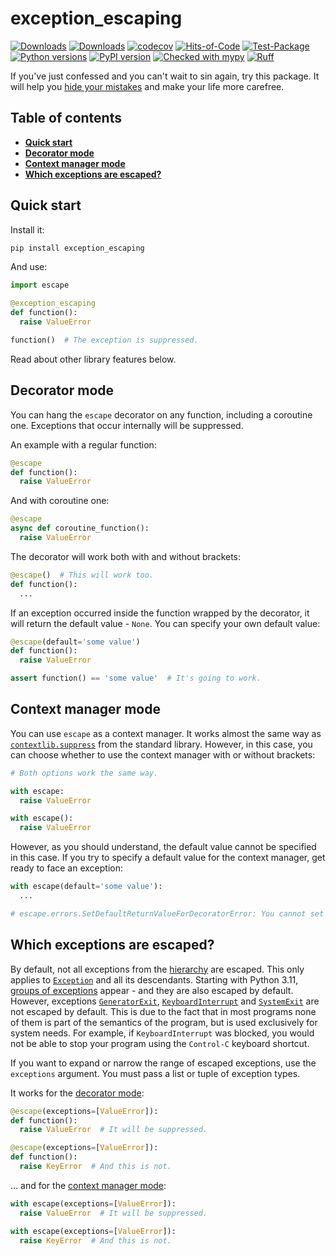 # exception_escaping

[![Downloads](https://static.pepy.tech/badge/exception_escaping/month)](https://pepy.tech/project/exception_escaping)
[![Downloads](https://static.pepy.tech/badge/exception_escaping)](https://pepy.tech/project/exception_escaping)
[![codecov](https://codecov.io/gh/pomponchik/exception_escaping/graph/badge.svg?token=q7eAfV5g7q)](https://codecov.io/gh/pomponchik/exception_escaping)
[![Hits-of-Code](https://hitsofcode.com/github/pomponchik/exception_escaping?branch=main)](https://hitsofcode.com/github/pomponchik/exception_escaping/view?branch=main)
[![Test-Package](https://github.com/pomponchik/exception_escaping/actions/workflows/tests_and_coverage.yml/badge.svg)](https://github.com/pomponchik/exception_escaping/actions/workflows/tests_and_coverage.yml)
[![Python versions](https://img.shields.io/pypi/pyversions/exception_escaping.svg)](https://pypi.python.org/pypi/exception_escaping)
[![PyPI version](https://badge.fury.io/py/exception_escaping.svg)](https://badge.fury.io/py/exception_escaping)
[![Checked with mypy](http://www.mypy-lang.org/static/mypy_badge.svg)](http://mypy-lang.org/)
[![Ruff](https://img.shields.io/endpoint?url=https://raw.githubusercontent.com/astral-sh/ruff/main/assets/badge/v2.json)](https://github.com/astral-sh/ruff)


If you've just confessed and you can't wait to sin again, try this package. It will help you [hide your mistakes](https://en.wikipedia.org/wiki/Error_hiding) and make your life more carefree.


## Table of contents

- [**Quick start**](#quick-start)
- [**Decorator mode**](#decorator-mode)
- [**Context manager mode**](#context-manager-mode)
- [**Which exceptions are escaped?**](#which-exceptions-are-escaped)


## Quick start

Install it:

```bash
pip install exception_escaping
```

And use:

```python
import escape

@exception_escaping
def function():
  raise ValueError

function()  # The exception is suppressed.
```

Read about other library features below.


## Decorator mode

You can hang the `escape` decorator on any function, including a coroutine one. Exceptions that occur internally will be suppressed.

An example with a regular function:

```python
@escape
def function():
  raise ValueError
```

And with coroutine one:

```python
@escape
async def coroutine_function():
  raise ValueError
```

The decorator will work both with and without brackets:

```python
@escape()  # This will work too.
def function():
  ...
```

If an exception occurred inside the function wrapped by the decorator, it will return the default value - `None`. You can specify your own default value:

```python
@escape(default='some value')
def function():
  raise ValueError

assert function() == 'some value'  # It's going to work.
```


## Context manager mode

You can use `escape` as a context manager. It works almost the same way as [`contextlib.suppress`](https://docs.python.org/3/library/contextlib.html#contextlib.suppress) from the standard library. However, in this case, you can choose whether to use the context manager with or without brackets:

```python
# Both options work the same way.

with escape:
  raise ValueError

with escape():
  raise ValueError
```

However, as you should understand, the default value cannot be specified in this case. If you try to specify a default value for the context manager, get ready to face an exception:

```python
with escape(default='some value'):
  ...

# escape.errors.SetDefaultReturnValueForDecoratorError: You cannot set a default value for the context manager. This is only possible for the decorator.
```

## Which exceptions are escaped?

By default, not all exceptions from the [hierarchy](https://docs.python.org/3/library/exceptions.html#exception-hierarchy) are escaped. This only applies to [`Exception`](https://docs.python.org/3/library/exceptions.html#Exception) and all its descendants. Starting with Python 3.11, [groups of exceptions](https://docs.python.org/3/library/exceptions.html#exception-groups) appear - and they are also escaped by default. However, exceptions [`GeneratorExit`](https://docs.python.org/3/library/exceptions.html#GeneratorExit), [`KeyboardInterrupt`](https://docs.python.org/3/library/exceptions.html#KeyboardInterrupt) and [`SystemExit`](https://docs.python.org/3/library/exceptions.html#SystemExit) are not escaped by default. This is due to the fact that in most programs none of them is part of the semantics of the program, but is used exclusively for system needs. For example, if `KeyboardInterrupt` was blocked, you would not be able to stop your program using the `Control-C` keyboard shortcut.

If you want to expand or narrow the range of escaped exceptions, use the `exceptions` argument. You must pass a list or tuple of exception types.

It works for the [decorator mode](#decorator-mode):

```python
@escape(exceptions=[ValueError]):
def function():
  raise ValueError  # It will be suppressed.

@escape(exceptions=[ValueError]):
def function():
  raise KeyError  # And this is not.
```

... and for the [context manager mode](#context-manager-mode):

```python
with escape(exceptions=[ValueError]):
  raise ValueError  # It will be suppressed.

with escape(exceptions=[ValueError]):
  raise KeyError  # And this is not.
```

